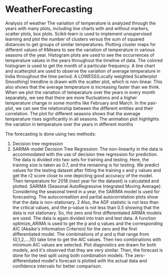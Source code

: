 # WeatherForecasting
Analysis of weather
The variation of temperature is analyzed through the years with many plots, including
line charts with and without markers, scatter plots, box plots.
Scikit-learn is used to implement unsupervised learning and plot the number of clusters
versus the sum of squared distances to get groups of similar temperatures. Plotting
cluster maps for different values of KMeans to see the variation of temperature in
various seasons of the year.
Histogram plots are used to see the occurrences of temperature values in the years
throughout the timeline of data. The colored histogram is used to get the month of a
particular frequency.
A line chart and scatterplot are used to observe the variation of average temperature in
India throughout the time period. A LOWESS(Locally weighted Scatterplot Smoothing)
trendline is drawn with the scatter plot, which is non-linear. This also shows that the
average temperature is increasing faster than we think.
When we plot the variation of temperature over the years in every month separately, we
see that there are more fluctuations and a higher temperature change in some months
like February and March.
In the pair-plot, we can see the relationship between the different entities and their
correlation.
The plot for different seasons shows that the average temperature rises significantly in
all seasons. The animation plot highlights the variation in temperature over the years in
different months

The forecasting is done using two methods:
1. Decision tree regression
2. SARIMA model
Decision Tree Regression:
The non-linearity in the data is accommodated with the use of decision tree regression
for prediction. The data is divided into two sets for training and testing. Here, the
training size is taken as 0.7, and the remaining is for testing. We predict values for the
testing dataset after fitting the training x and y values and get the r2 score close to one
depicting good accuracy of the model. Then temperature for 2018 (next year for the
dataset) is calculated and plotted.
SARIMA (Seasonal AutoRegressive Integrated Moving Average):
Considering the seasonal trend in a year, the SARIMA model is used for forecasting. The
autocorrealtion and partial autocorrelation plots show that the data is non-stationary.
2
Also, the ADF statistic is not less than the critical values, and the p-value is not less than
0.5 showing that the data is not stationary. So, the zero and first differentiated ARIMA
models are used. The data is again divided into train and test data. A function
optimize_ARIMA is used to get the p and q values and the corresponding AIC (Akaike's
Information Criterion) for the zero and the first differentiated model. The combinations
of p and q that range from {0,1,2,...,10} take time to get the AIC values. Then two
combinations with minimum AIC values are selected. Plot diagnostics are drawn for both
models, and it's observed that they are very similar. Then, the forecast is done for the test
split using both combination models. The zero-differentiated model's forecast is plotted
with the actual data and confidence intervals for better comparison.

